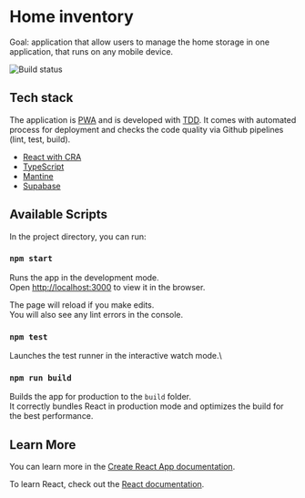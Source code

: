 # Home inventory

Goal: application that allow users to manage the home storage in one application, that runs on any mobile device.

![Build status](https://github.com/verthon/home-inventory/actions/workflows/nodejs.yml/badge.svg)

## Tech stack
The application is [PWA](https://web.dev/progressive-web-apps/) and is developed with [TDD](https://martinfowler.com/bliki/TestDrivenDevelopment.html).
It comes with automated process for deployment and checks the code quality via Github pipelines (lint, test, build).

* [React with CRA](https://github.com/facebook/create-react-app)
* [TypeScript](https://www.typescriptlang.org/)
* [Mantine](https://mantine.dev/getting-started/)
* [Supabase](https://supabase.com/)

## Available Scripts

In the project directory, you can run:

### `npm start`

Runs the app in the development mode.\
Open [http://localhost:3000](http://localhost:3000) to view it in the browser.

The page will reload if you make edits.\
You will also see any lint errors in the console.

### `npm test`

Launches the test runner in the interactive watch mode.\

### `npm run build`

Builds the app for production to the `build` folder.\
It correctly bundles React in production mode and optimizes the build for the best performance.

## Learn More

You can learn more in the [Create React App documentation](https://facebook.github.io/create-react-app/docs/getting-started).

To learn React, check out the [React documentation](https://reactjs.org/).

